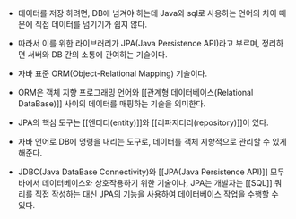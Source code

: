 - 데이터를 저장 하려면, DB에 넘겨야 하는데 Java와 sql로 사용하는 언어의 차이 때문에 직접 데이터를 넘기기가 쉽지 않다.
- 따라서 이를 위한 라이브러리가 JPA(Java Persistence API)라고 부르며, 정리하면 서버와 DB 간의 소통에 관여하는 기술이다.

- 자바 표준 ORM(Object-Relational Mapping) 기술이다.
- ORM은 객체 지향 프로그래밍 언어와 [[관계형 데이터베이스(Relational DataBase)]] 사이의 데이터를 매핑하는 기술을 의미한다.

- JPA의 핵심 도구는 [[엔티티(entity)]]와 [[리파지터리(repository)]]이 있다.

- 자바 언어로 DB에 명령을 내리는 도구로, 데이터를 객체 지향적으로 관리할 수 있게 해준다.

- JDBC(Java DataBase Connectivity)와 [[JPA(Java Persistence API)]] 모두 바에서 데이터베이스와 상호작용하기 위한 기술이나, JPA는 개발자는 [[SQL]] 쿼리를 직접 작성하는 대신 JPA의 기능을 사용하여 데이터베이스 작업을 수행할 수 있다.